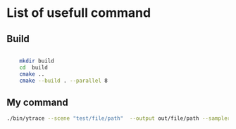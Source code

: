 # List of usefull command

## Build

```bash

    mkdir build
    cd  build
    cmake ..
    cmake --build . --parallel 8
```


## My command

```bash
./bin/ytrace --scene "test/file/path"  --output out/file/path --sampler path --samples 256 --resolution 4060 --bounces 8 --camera front
```